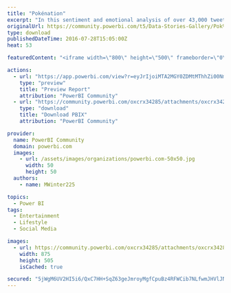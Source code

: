 ```yaml
---
title: "Pokénation"
excerpt: "In this sentiment and emotional analysis of over 43,000 tweets about Pokémon Go, we are catching all the states' data using Power BI! Explore this"
originalUrl: https://community.powerbi.com/t5/Data-Stories-Gallery/Pok%C3%A9nation/m-p/53870
type: download
publishedDateTime: 2016-07-28T15:05:00Z
heat: 53

featuredContent: "<iframe width=\"800\" height=\"500\" frameborder=\"0\" src=\"https://app.powerbi.com/view?r=eyJrIjoiMTA2MGY0ZDMtMThhZi00NmVhLWI3N2UtODA4ODM0YzhhY2FkIiwidCI6ImQyOGMxMDVhLWI3N2ItNDA3Yy04YjBjLTFhNmYyZDNhZDg5MCIsImMiOjZ9\"></iframe>"

actions:
  - url: "https://app.powerbi.com/view?r=eyJrIjoiMTA2MGY0ZDMtMThhZi00NmVhLWI3N2UtODA4ODM0YzhhY2FkIiwidCI6ImQyOGMxMDVhLWI3N2ItNDA3Yy04YjBjLTFhNmYyZDNhZDg5MCIsImMiOjZ9"
    type: "preview"
    title: "Preview Report"
    attribution: "PowerBI Community"
  - url: "https://community.powerbi.com/oxcrx34285/attachments/oxcrx34285/DataStoriesGallery/186/5/Pokenation%20Final.pbix"
    type: "download"
    title: "Download PBIX"
    attribution: "PowerBI Community"

provider:
  name: PowerBI Community
  domain: powerbi.com
  images:
    - url: /assets/images/organizations/powerbi.com-50x50.jpg
      width: 50
      height: 50
  authors:
    - name: MWinter225

topics:
  - Power BI
tags:
  - Entertainment
  - Lifestyle
  - Social Media

images:
  - url: https://community.powerbi.com/oxcrx34285/attachments/oxcrx34285/DataStoriesGallery/186/6/Pokenation%20Thumbnail%20Final.PNG
    width: 875
    height: 505
    isCached: true

secured: "5jWgM6UV2HI5i6/QxC7HH+SqZ63geJmroyMgfCpuBz4RFWCib7NLfwmJHVlJNzdHnnP4eIOIql4NpcSr2L3LfISEUjYJgO+r3pru/drW7Q6InjLUVfCYDYkAS+kE6GWZ0CwwVi+428Ck3byWIfOSfVcEgxIipXp52rDVAa8pdZcwiLPAIIPtwMd4M2cgB6kbJ7jYrAAYDA1RvqQl9hGNhro1ByRJV9op65mEu6Ztckzf0uBqE3BRXwdFNaQ3/wb59m08pR3+2+oNO9AFTR8BFd61RATf3amfgu1GqtJQWeay20yimmahr6sp5r6/83dZG1d2OKt5WQ496h3sP00aei3g97P+hzT7lAfhaOyzXVZeCS4jHTJRDn+o4y+mLnnY7SYZQ+WU0N5mSjItPeLxpTfT/othVx1/M6d4OyhzIUs=;ywdibNhGOEcDetxvx3ouHA=="
---
```


